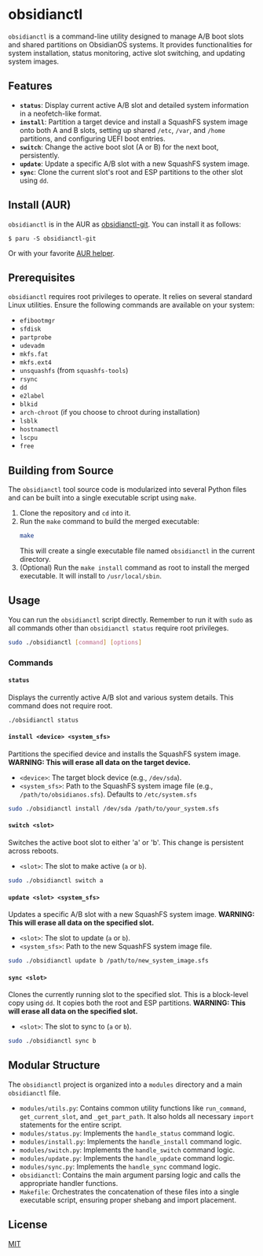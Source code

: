 # obsidianctl

`obsidianctl` is a command-line utility designed to manage A/B boot slots and shared partitions on ObsidianOS systems. It provides functionalities for system installation, status monitoring, active slot switching, and updating system images.

## Features

*   **`status`**: Display current active A/B slot and detailed system information in a neofetch-like format.
*   **`install`**: Partition a target device and install a SquashFS system image onto both A and B slots, setting up shared `/etc`, `/var`, and `/home` partitions, and configuring UEFI boot entries.
*   **`switch`**: Change the active boot slot (A or B) for the next boot, persistently.
*   **`update`**: Update a specific A/B slot with a new SquashFS system image.
*   **`sync`**: Clone the current slot's root and ESP partitions to the other slot using `dd`.

## Install (AUR)

`obsidianctl` is in the AUR as [obsidianctl-git](https://aur.archlinux.org/packages/obsidianctl-git). You can install it as follows:

```console
$ paru -S obsidianctl-git
```

Or with your favorite [AUR helper](https://wiki.archlinux.org/title/AUR_helpers).

## Prerequisites

`obsidianctl` requires root privileges to operate. It relies on several standard Linux utilities. Ensure the following commands are available on your system:

*   `efibootmgr`
*   `sfdisk`
*   `partprobe`
*   `udevadm`
*   `mkfs.fat`
*   `mkfs.ext4`
*   `unsquashfs` (from `squashfs-tools`)
*   `rsync`
*   `dd`
*   `e2label`
*   `blkid`
*   `arch-chroot` (if you choose to chroot during installation)
*   `lsblk`
*   `hostnamectl`
*   `lscpu`
*   `free`


## Building from Source

The `obsidianctl` tool source code is modularized into several Python files and can be built into a single executable script using `make`.

1.  Clone the repository and `cd` into it.
2.  Run the `make` command to build the merged executable:
    ```bash
    make
    ```
    This will create a single executable file named `obsidianctl` in the current directory.
3. (Optional) Run the `make install` command as root to install the merged executable. It will install to `/usr/local/sbin`.

## Usage

You can run the `obsidianctl` script directly. Remember to run it with `sudo` as all commands other than `obsidianctl status` require root privileges.

```bash
sudo ./obsidianctl [command] [options]
```

### Commands

#### `status`

Displays the currently active A/B slot and various system details. This command does not require root.

```bash
./obsidianctl status
```

#### `install <device> <system_sfs>`

Partitions the specified device and installs the SquashFS system image. **WARNING: This will erase all data on the target device.**

*   `<device>`: The target block device (e.g., `/dev/sda`).
*   `<system_sfs>`: Path to the SquashFS system image file (e.g., `/path/to/obsidianos.sfs`). Defaults to `/etc/system.sfs`

```bash
sudo ./obsidianctl install /dev/sda /path/to/your_system.sfs
```

#### `switch <slot>`

Switches the active boot slot to either 'a' or 'b'. This change is persistent across reboots.

*   `<slot>`: The slot to make active (`a` or `b`).

```bash
sudo ./obsidianctl switch a
```

#### `update <slot> <system_sfs>`

Updates a specific A/B slot with a new SquashFS system image. **WARNING: This will erase all data on the specified slot.**

*   `<slot>`: The slot to update (`a` or `b`).
*   `<system_sfs>`: Path to the new SquashFS system image file.

```bash
sudo ./obsidianctl update b /path/to/new_system_image.sfs
```

#### `sync <slot>`

Clones the currently running slot to the specified slot. This is a block-level copy using `dd`. It copies both the root and ESP partitions. **WARNING: This will erase all data on the specified slot.**

*   `<slot>`: The slot to sync to (`a` or `b`).

```bash
sudo ./obsidianctl sync b
```

## Modular Structure

The `obsidianctl` project is organized into a `modules` directory and a main `obsidianctl` file.

*   `modules/utils.py`: Contains common utility functions like `run_command`, `get_current_slot`, and `_get_part_path`. It also holds all necessary `import` statements for the entire script.
*   `modules/status.py`: Implements the `handle_status` command logic.
*   `modules/install.py`: Implements the `handle_install` command logic.
*   `modules/switch.py`: Implements the `handle_switch` command logic.
*   `modules/update.py`: Implements the `handle_update` command logic.
*   `modules/sync.py`: Implements the `handle_sync` command logic.
*   `obsidianctl`: Contains the main argument parsing logic and calls the appropriate handler functions.
*   `Makefile`: Orchestrates the concatenation of these files into a single executable script, ensuring proper shebang and import placement.

## License

[MIT](LICENSE)

